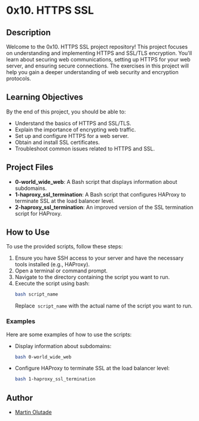 # 0x10. HTTPS SSL

## Description

Welcome to the 0x10. HTTPS SSL project repository! This project focuses on understanding and implementing HTTPS and SSL/TLS encryption. You'll learn about securing web communications, setting up HTTPS for your web server, and ensuring secure connections. The exercises in this project will help you gain a deeper understanding of web security and encryption protocols.

## Learning Objectives

By the end of this project, you should be able to:

- Understand the basics of HTTPS and SSL/TLS.
- Explain the importance of encrypting web traffic.
- Set up and configure HTTPS for a web server.
- Obtain and install SSL certificates.
- Troubleshoot common issues related to HTTPS and SSL.

## Project Files

- **0-world_wide_web**: A Bash script that displays information about subdomains.
- **1-haproxy_ssl_termination**: A Bash script that configures HAProxy to terminate SSL at the load balancer level.
- **2-haproxy_ssl_termination**: An improved version of the SSL termination script for HAProxy.

## How to Use

To use the provided scripts, follow these steps:

1. Ensure you have SSH access to your server and have the necessary tools installed (e.g., HAProxy).
2. Open a terminal or command prompt.
3. Navigate to the directory containing the script you want to run.
4. Execute the script using bash:
   ```bash
   bash script_name
   ```
   Replace` script_name` with the actual name of the script you want to run.

### Examples

Here are some examples of how to use the scripts:

- Display information about subdomains:
	```bash
	bash 0-world_wide_web
	```

- Configure HAProxy to terminate SSL at the load balancer level:
	```bash
	bash 1-haproxy_ssl_termination
	```

## Author

- [Martin Olutade](https://github.com/silgenius)
